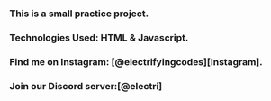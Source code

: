### This is a small practice project.

### Technologies Used: HTML & Javascript.

### Find me on Instagram: [@electrifyingcodes][Instagram].
### Join our Discord server:[@electri]

[Instgram]: https://www.instagram.com/electrifying_codes
[discord]: https://discord.com/in